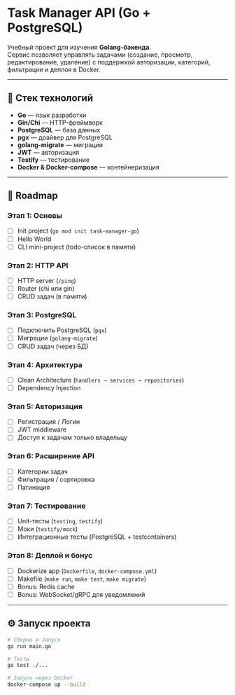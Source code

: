 # Task Manager API (Go + PostgreSQL)

Учебный проект для изучения **Golang-бэкенда**.  
Сервис позволяет управлять задачами (создание, просмотр, редактирование, удаление) с поддержкой авторизации, категорий, фильтрации и деплоя в Docker.

---

## 🚀 Стек технологий
- **Go** — язык разработки  
- **Gin/Chi** — HTTP-фреймворк  
- **PostgreSQL** — база данных  
- **pgx** — драйвер для PostgreSQL  
- **golang-migrate** — миграции  
- **JWT** — авторизация  
- **Testify** — тестирование  
- **Docker & Docker-compose** — контейнеризация  

---

## 📌 Roadmap

### Этап 1: Основы
- [ ] Init project (`go mod init task-manager-go`)  
- [ ] Hello World  
- [ ] CLI mini-project (todo-список в памяти)  

### Этап 2: HTTP API
- [ ] HTTP server (`/ping`)  
- [ ] Router (chi или gin)  
- [ ] CRUD задач (в памяти)  

### Этап 3: PostgreSQL
- [ ] Подключить PostgreSQL (`pgx`)  
- [ ] Миграции (`golang-migrate`)  
- [ ] CRUD задач (через БД)  

### Этап 4: Архитектура
- [ ] Clean Architecture (`handlers → services → repositories`)  
- [ ] Dependency Injection  

### Этап 5: Авторизация
- [ ] Регистрация / Логин  
- [ ] JWT middleware  
- [ ] Доступ к задачам только владельцу  

### Этап 6: Расширение API
- [ ] Категории задач  
- [ ] Фильтрация / сортировка  
- [ ] Пагинация  

### Этап 7: Тестирование
- [ ] Unit-тесты (`testing`, `testify`)  
- [ ] Моки (`testify/mock`)  
- [ ] Интеграционные тесты (PostgreSQL + testcontainers)  

### Этап 8: Деплой и бонус
- [ ] Dockerize app (`Dockerfile`, `docker-compose.yml`)  
- [ ] Makefile (`make run`, `make test`, `make migrate`)  
- [ ] Bonus: Redis cache  
- [ ] Bonus: WebSocket/gRPC для уведомлений  

---

## ⚙️ Запуск проекта

```bash
# Сборка и запуск
go run main.go

# Тесты
go test ./...

# Запуск через Docker
docker-compose up --build